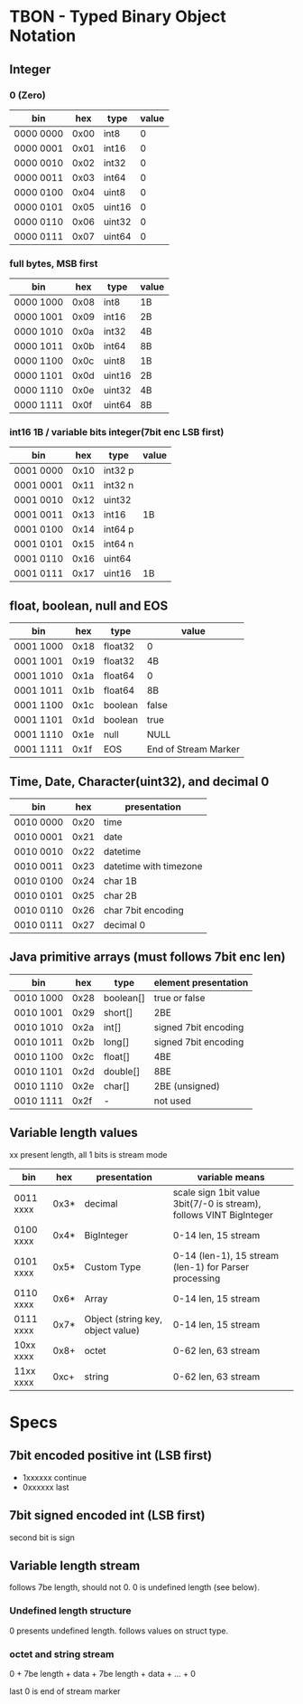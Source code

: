 # TBON - Typed Binary Object Notation

## Integer
### 0 (Zero)
bin | hex | type | value
--- | --- | -----| -------
0000 0000 | 0x00 | int8 | 0
0000 0001 | 0x01 | int16 | 0
0000 0010 | 0x02 | int32 | 0
0000 0011 | 0x03 | int64 | 0
0000 0100 | 0x04 | uint8 | 0
0000 0101 | 0x05 | uint16 | 0
0000 0110 | 0x06 | uint32 | 0
0000 0111 | 0x07 | uint64 | 0

### full bytes, MSB first
bin | hex | type | value
--- | --- | -----| -------
0000 1000 | 0x08 | int8 | 1B
0000 1001 | 0x09 | int16 | 2B
0000 1010 | 0x0a | int32 | 4B
0000 1011 | 0x0b | int64 | 8B
0000 1100 | 0x0c | uint8 | 1B
0000 1101 | 0x0d | uint16 | 2B
0000 1110 | 0x0e | uint32 | 4B
0000 1111 | 0x0f | uint64 | 8B

### int16 1B / variable bits integer(7bit enc LSB first)
bin | hex | type | value
--- | --- | -----| -------
0001 0000 | 0x10 | int32 p |
0001 0001 | 0x11 | int32 n | 
0001 0010 | 0x12 | uint32 |
0001 0011 | 0x13 | int16 | 1B
0001 0100 | 0x14 | int64 p |
0001 0101 | 0x15 | int64 n |
0001 0110 | 0x16 | uint64 |
0001 0111 | 0x17 | uint16 | 1B

## float, boolean, null and EOS
bin | hex | type | value
--- | --- | -----| -------
0001 1000 | 0x18 | float32 | 0
0001 1001 | 0x19 | float32 | 4B
0001 1010 | 0x1a | float64 | 0
0001 1011 | 0x1b | float64 | 8B
0001 1100 | 0x1c | boolean | false
0001 1101 | 0x1d | boolean | true
0001 1110 | 0x1e | null | NULL
0001 1111 | 0x1f | EOS | End of Stream Marker

## Time, Date, Character(uint32), and decimal 0
bin | hex | presentation
--- | --- | ----
0010 0000 | 0x20 | time
0010 0001 | 0x21 | date
0010 0010 | 0x22 | datetime
0010 0011 | 0x23 | datetime with timezone
0010 0100 | 0x24 | char 1B
0010 0101 | 0x25 | char 2B
0010 0110 | 0x26 | char 7bit encoding
0010 0111 | 0x27 | decimal 0

## Java primitive arrays (must follows 7bit enc len)
bin | hex | type | element presentation
--- | --- | ---- | ---
0010 1000 | 0x28 | boolean[] | true or false
0010 1001 | 0x29 | short[] | 2BE
0010 1010 | 0x2a | int[] | signed 7bit encoding
0010 1011 | 0x2b | long[] | signed 7bit encoding
0010 1100 | 0x2c | float[] | 4BE
0010 1101 | 0x2d | double[] | 8BE
0010 1110 | 0x2e | char[] | 2BE (unsigned)
0010 1111 | 0x2f | - | not used

## Variable length values
xx present length, all 1 bits is stream mode

bin | hex | presentation | variable means
--- | --- | ---- | ----
0011 xxxx | 0x3* | decimal | scale sign 1bit value 3bit(7/-0 is stream), follows VINT BigInteger
0100 xxxx | 0x4* | BigInteger |  0-14 len, 15 stream
0101 xxxx | 0x5* | Custom Type | 0-14 (len-1), 15 stream (len-1) for Parser processing
0110 xxxx | 0x6* | Array | 0-14 len, 15 stream
0111 xxxx | 0x7* | Object (string key, object value) | 0-14 len, 15 stream
10xx xxxx | 0x8+ | octet | 0-62 len, 63 stream
11xx xxxx | 0xc+ | string | 0-62 len, 63 stream 

# Specs

## 7bit encoded positive int (LSB first)
- 1xxxxxx continue
- 0xxxxxx last

## 7bit signed encoded int (LSB first)
second bit is sign


## Variable length stream
follows 7be length, should not 0. 0 is undefined length (see below).

### Undefined length structure
0 presents undefined length. follows values on struct type.

### octet and string stream
0 + 7be length + data + 7be length + data + ... + 0

last 0 is end of stream marker
